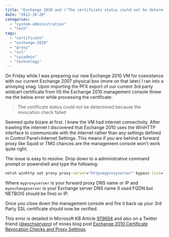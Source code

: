 ```yaml
---
title: "Exchange 2010 and \"The certificate status could not be determined because the revocation check failed\""
date: "2012-10-20"
categories: 
  - "system-administration"
  - "tech"
tags: 
  - "certificate"
  - "exchange-2010"
  - "proxy"
  - "ssl"
  - "sysadmin"
  - "technology"
---
```


On Friday while I was preparing our new Exchange 2010 VM for coexistance with our current Exchange 2007 physical box (more on that later) I ran into a annoying snag. Upon importing the PFX export of our current 3rd party wildcart certificate from IIS the Exchange 2010 management console threw me the below error while processing the certificate:

> The certificate status could not be determined because the revocation check failed

Seemed quite bizare at first. I knew the VM had internet connectivity. After trawling the internet I discovered that Exchange 2010 uses the WinHTTP interface to communicate with the internet rather than any settings defined in Control Panel>Internet Settings. This means if you are behind a forward proxy like Squid or TMG chances are the management console won't work quite right.

The issue is easy to resolve. Drop down to a administrative command prompt or powershell and type the following:

```cmd
netsh winhttp set proxy proxy-server="http=myproxyserver" bypass-list="myexchangeserver"
```

Where ```myproxyserver``` is your forward proxy DNS name or IP and ```myexchangeserver``` is your Exchange server DNS name (I used FQDN but NETBOIS should be fine) or IP.

Once you close down the management console and fire it back up your 3rd Party SSL certificate should now be verified.

This error is detailed in Microsoft KB Article [979694](http://support.microsoft.com/default.aspx?scid=kb;en-us;979694&sd=rss&spid=13965) and also on a Twitter friend ([@exchservpro](http://twitter.com/exchservpro)) of mines blog post [Exchange 2010 Certificate Revocation Checks and Proxy Settings](http://exchangeserverpro.com/exchange-2010-certificate-revocation-checks-and-proxy-settings "Exchange 2010 Certificate Revocation Checks and Proxy Settings").

